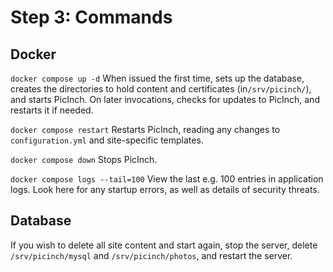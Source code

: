 
# Step 3: Commands

## Docker
`docker compose up -d` When issued the first time, sets up the database, creates the directories to hold content and certificates (in`/srv/picinch/`), and starts PicInch. On later invocations, checks for updates to PicInch, and restarts it if needed.

`docker compose restart` Restarts PicInch, reading any changes to `configuration.yml` and site-specific templates.

`docker compose down` Stops PicInch.

`docker compose logs --tail=100` View the last e.g. 100 entries in application logs.
Look here for any startup errors, as well as details of security threats.

## Database
If you wish to delete all site content and start again, stop the server, delete `/srv/picinch/mysql` and `/srv/picinch/photos`, and restart the server.